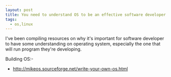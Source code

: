 ```yaml
---
layout: post
title: You need to understand OS to be an effective software developer
tags:
  - os,linux
---
```


I've been compiling resources on why it's important for software developer to have some understanding on operating system, especially the one that will run program they're developing.

Building OS:-
- http://mikeos.sourceforge.net/write-your-own-os.html
